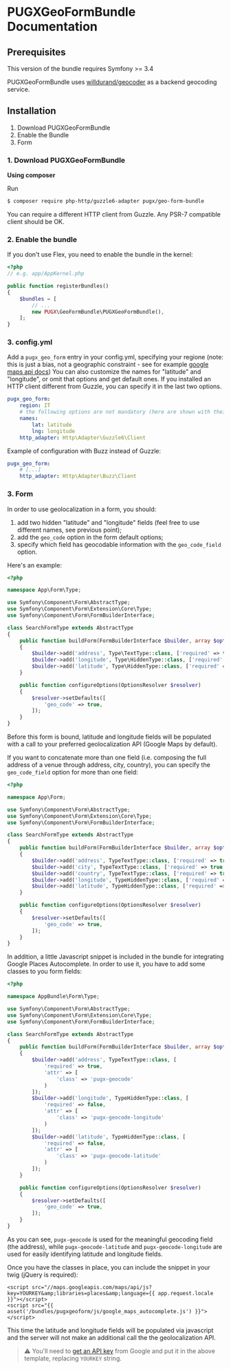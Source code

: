 PUGXGeoFormBundle Documentation
===============================

## Prerequisites

This version of the bundle requires Symfony >= 3.4

PUGXGeoFormBundle uses [willdurand/geocoder](https://packagist.org/packages/willdurand/geocoder) as a backend geocoding service.

## Installation

1. Download PUGXGeoFormBundle
2. Enable the Bundle
3. Form

### 1. Download PUGXGeoFormBundle

**Using composer**

Run

``` bash
$ composer require php-http/guzzle6-adapter pugx/geo-form-bundle
```

You can require a different HTTP client from Guzzle. Any PSR-7 compatible client should be OK.

### 2. Enable the bundle

If you don't use Flex, you need to enable the bundle in the kernel:

``` php
<?php
// e.g. app/AppKernel.php

public function registerBundles()
{
    $bundles = [
        // ...
        new PUGX\GeoFormBundle\PUGXGeoFormBundle(),
    ];
}
```

### 3. config.yml

Add a `pugx_geo_form` entry in your config.yml, specifying your regione
(note: this is just a bias, not a geographic constraint - see for example
[google maps api docs](https://developers.google.com/maps/documentation/geocoding/?hl=it-IT&csw=1#RegionCodes))
You can also customize the names for "latitude" and "longitude", or omit that options and get default ones.
If you installed an HTTP client different from Guzzle, you can specify it in the last two options.

``` yml
pugx_geo_form:
    region: IT
    # the following options are not mandatory (here are shown with their default value)
    names:
        lat: latitude
        lng: longitude
    http_adapter: Http\Adapter\Guzzle6\Client
```

Example of configuration with Buzz instead of Guzzle:

``` yml
pugx_geo_form:
    # [...]
    http_adapter: Http\Adapter\Buzz\Client
```


### 3. Form

In order to use geolocalization in a form, you should:

1. add two hidden "latitude" and "longitude" fields (feel free to use different names, see previous point);
2. add the `geo_code` option in the form default options;
3. specify which field has geocodable information with the `geo_code_field` option.

Here's an example:

``` php
<?php

namespace App\Form\Type;

use Symfony\Component\Form\AbstractType;
use Symfony\Component\Form\Extension\Core\Type;
use Symfony\Component\Form\FormBuilderInterface;

class SearchFormType extends AbstractType
{
    public function buildForm(FormBuilderInterface $builder, array $options)
    {
        $builder->add('address', Type\TextType::class, ['required' => true, 'geo_code_field' => true]);
        $builder->add('longitude', Type\HiddenType::class, ['required' => false]);
        $builder->add('latitude', Type\HiddenType::class, ['required' => false]);
    }

    public function configureOptions(OptionsResolver $resolver)
    {
        $resolver->setDefaults([
            'geo_code' => true,
        ]);
    }
}
```

Before this form is bound, latitude and longitude fields will be populated with a call to your preferred geolocalization
API (Google Maps by default).

If you want to concatenate more than one field (i.e. composing the full address of a venue through address, city, country),
you can specify the `geo_code_field` option for more than one field:

``` php
<?php

namespace App\Form;

use Symfony\Component\Form\AbstractType;
use Symfony\Component\Form\Extension\Core\Type;
use Symfony\Component\Form\FormBuilderInterface;

class SearchFormType extends AbstractType
{
    public function buildForm(FormBuilderInterface $builder, array $options)
    {
        $builder->add('address', TypeTextType::class, ['required' => true, 'geo_code_field' => true]);
        $builder->add('city', TypeTextType::class, ['required' => true, 'geo_code_field' => true]);
        $builder->add('country', TypeTextType::class, ['required' => true, 'geo_code_field' => true]);
        $builder->add('longitude', TypeHiddenType::class, ['required' => false]);
        $builder->add('latitude', TypeHiddenType::class, ['required' => false]);
    }

    public function configureOptions(OptionsResolver $resolver)
    {
        $resolver->setDefaults([
            'geo_code' => true,
        ]);
    }
}

```

In addition, a little Javascript snippet is included in the bundle for integrating Google Places Autocomplete.
In order to use it, you have to add some classes to you form fields:

``` php
<?php

namespace AppBundle\Form\Type;

use Symfony\Component\Form\AbstractType;
use Symfony\Component\Form\Extension\Core\Type;
use Symfony\Component\Form\FormBuilderInterface;

class SearchFormType extends AbstractType
{
    public function buildForm(FormBuilderInterface $builder, array $options)
    {
        $builder->add('address', TypeTextType::class, [
            'required' => true,
            'attr' => [
                'class' => 'pugx-geocode'
            )
        ]);
        $builder->add('longitude', TypeHiddenType::class, [
            'required' => false,
            'attr' => [
                'class' => 'pugx-geocode-longitude'
            )
        ]);
        $builder->add('latitude', TypeHiddenType::class, [
            'required' => false,
            'attr' => [
                'class' => 'pugx-geocode-latitude'
            )
        ]);
    }

    public function configureOptions(OptionsResolver $resolver)
    {
        $resolver->setDefaults([
            'geo_code' => true,
        ]);
    }
}

```

As you can see, `pugx-geocode` is used for the meaningful geocoding field (the address), while `pugx-geocode-latitude`
and `pugx-geocode-longitude` are used for easily identifying latitude and longitude fields.

Once you have the classes in place, you can include the snippet in your twig (jQuery is required):

``` html+jinja
<script src="//maps.googleapis.com/maps/api/js?key=YOURKEY&amp;libraries=places&amp;language={{ app.request.locale }}"></script>
<script src="{{ asset('/bundles/pugxgeoform/js/google_maps_autocomplete.js') }}"></script>

```

This time the latitude and longitude fields will be populated via javascript and the server will not make an additional
call the the geolocalization API.

> ⚠  You'll need to [get an API key](https://developers.google.com/maps/documentation/javascript/get-api-key)
> from Google and put it in the above template, replacing `YOURKEY` string.

